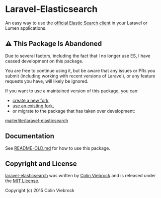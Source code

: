# Laravel-Elasticsearch

An easy way to use the [official Elastic Search client](https://github.com/elastic/elasticsearch-php) in your Laravel or Lumen applications.

## ⚠️ This Package Is Abandoned
Due to several factors, including the fact that I no longer use ES,
I have ceased development on this package.

You are free to continue using it, but be aware that any issues or PRs
you submit (including working with recent versions of Laravel), or any
feature requests you have, will likely be ignored.

If you want to use a maintained version of this package, you can:
- [create a new fork](https://github.com/cviebrock/laravel-elasticsearch/fork),
- [use an existing fork](https://github.com/cviebrock/laravel-elasticsearch/forks),
- or migrate to the package that has taken over development:

[mailerlite/laravel-elasticsearch](https://github.com/mailerlite/laravel-elasticsearch)


## Documentation

See [README-OLD.md](README-OLD.md) for how to use this package.

## Copyright and License

[laravel-elasticsearch](https://github.com/cviebrock/laravel-elasticsearch)
was written by [Colin Viebrock](http://viebrock.ca) and is released under the 
[MIT License](LICENSE.md).

Copyright (c) 2015 Colin Viebrock
